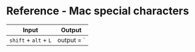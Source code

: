 # Reference - Mac special characters

| Input                      |  Output       |
| ------------------------ | --------------- |
| `shift` + `alt` + `L`    | output = `|`    |
